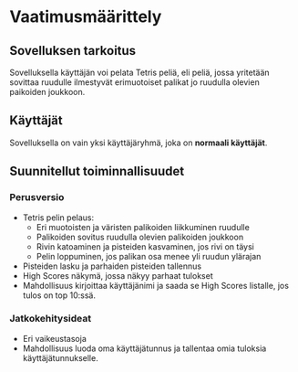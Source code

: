 # Vaatimusmäärittely

## Sovelluksen tarkoitus

Sovelluksella käyttäjän voi pelata Tetris peliä, eli peliä, jossa yritetään sovittaa ruudulle ilmestyvät erimuotoiset palikat jo ruudulla olevien paikoiden joukkoon.

## Käyttäjät

Sovelluksella on vain yksi käyttäjäryhmä, joka on **normaali käyttäjät**. 

## Suunnitellut toiminnallisuudet

### Perusversio
- Tetris pelin pelaus:
  - Eri muotoisten ja väristen palikoiden liikkuminen ruudulle
  - Palikoiden sovitus ruudulla olevien palikoiden joukkoon
  - Rivin katoaminen ja pisteiden kasvaminen, jos rivi on täysi
  - Pelin loppuminen, jos palikan osa menee yli ruudun ylärajan
- Pisteiden lasku ja parhaiden pisteiden tallennus
- High Scores näkymä, jossa näkyy parhaat tulokset
- Mahdollisuus kirjoittaa käyttäjänimi ja saada se High Scores listalle, jos tulos on top 10:ssä. 

### Jatkokehitysideat
- Eri vaikeustasoja
- Mahdollisuus luoda oma käyttäjätunnus ja tallentaa omia tuloksia käyttäjätunnukselle.
 
